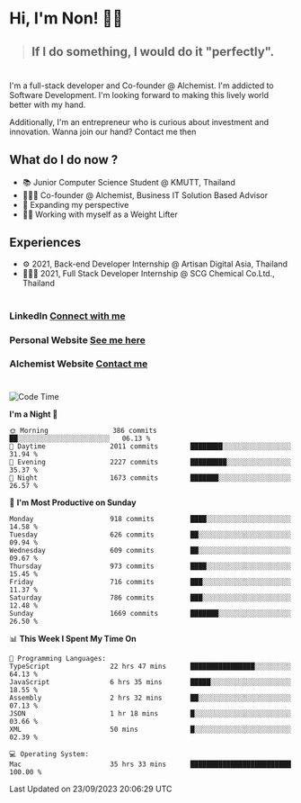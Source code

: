 # Hi, I'm Non! 🖐🏻

> ## If I do something, I would do it "perfectly".

#

I'm a full-stack developer and Co-founder @ Alchemist. I'm addicted to Software Development. I'm looking forward to making this lively world better with my hand.

Additionally, I'm an entrepreneur who is curious about investment and innovation. Wanna join our hand? Contact me then

## What do I do now ?

- 📚 Junior Computer Science Student @ KMUTT, Thailand
- 🧑🏻‍💻 Co-founder @ Alchemist, Business IT Solution Based Advisor
- 🌈 Expanding my perspective
- 🏋🏻 Working with myself as a Weight Lifter

## Experiences

- ⚙️ 2021, Back-end Developer Internship @ Artisan Digital Asia, Thailand
- 🧑🏻‍💻 2021, Full Stack Developer Internship @ SCG Chemical Co.Ltd., Thailand

#

### LinkedIn [Connect with me](https://www.linkedin.com/in/non-nontra/)

### Personal Website [See me here](https://nonnontra.com/)

### Alchemist Website [Contact me](https://alchemist-softwarehouse.co/)

#

<!--START_SECTION:waka-->
![Code Time](http://img.shields.io/badge/Code%20Time-3%2C112%20hrs%2056%20mins-blue)

**I'm a Night 🦉** 

```text
🌞 Morning                386 commits         ██░░░░░░░░░░░░░░░░░░░░░░░   06.13 % 
🌆 Daytime                2011 commits        ████████░░░░░░░░░░░░░░░░░   31.94 % 
🌃 Evening                2227 commits        █████████░░░░░░░░░░░░░░░░   35.37 % 
🌙 Night                  1673 commits        ███████░░░░░░░░░░░░░░░░░░   26.57 % 
```
📅 **I'm Most Productive on Sunday** 

```text
Monday                   918 commits         ████░░░░░░░░░░░░░░░░░░░░░   14.58 % 
Tuesday                  626 commits         ██░░░░░░░░░░░░░░░░░░░░░░░   09.94 % 
Wednesday                609 commits         ██░░░░░░░░░░░░░░░░░░░░░░░   09.67 % 
Thursday                 973 commits         ████░░░░░░░░░░░░░░░░░░░░░   15.45 % 
Friday                   716 commits         ███░░░░░░░░░░░░░░░░░░░░░░   11.37 % 
Saturday                 786 commits         ███░░░░░░░░░░░░░░░░░░░░░░   12.48 % 
Sunday                   1669 commits        ███████░░░░░░░░░░░░░░░░░░   26.50 % 
```


📊 **This Week I Spent My Time On** 

```text
💬 Programming Languages: 
TypeScript               22 hrs 47 mins      ████████████████░░░░░░░░░   64.13 % 
JavaScript               6 hrs 35 mins       █████░░░░░░░░░░░░░░░░░░░░   18.55 % 
Assembly                 2 hrs 32 mins       ██░░░░░░░░░░░░░░░░░░░░░░░   07.13 % 
JSON                     1 hr 18 mins        █░░░░░░░░░░░░░░░░░░░░░░░░   03.66 % 
XML                      50 mins             █░░░░░░░░░░░░░░░░░░░░░░░░   02.39 % 

💻 Operating System: 
Mac                      35 hrs 33 mins      █████████████████████████   100.00 % 
```


 Last Updated on 23/09/2023 20:06:29 UTC
<!--END_SECTION:waka-->
